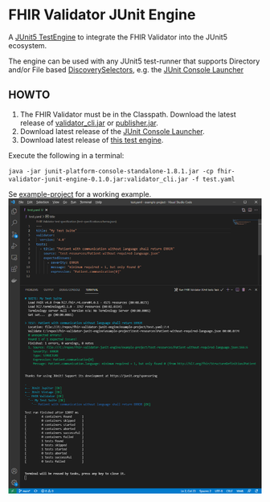 # FHIR Validator JUnit Engine

A [JUnit5 TestEngine](https://software-matters.net/posts/custom-test-engine/) to integrate the FHIR Validator into the JUnit5 ecosystem.

The engine can be used with any JUnit5 test-runner that supports Directory and/or File based [DiscoverySelectors](https://junit.org/junit5/docs/5.8.1/api/org.junit.platform.engine/org/junit/platform/engine/DiscoverySelector.html), e.g. the [JUnit Console Launcher](https://junit.org/junit5/docs/current/user-guide/#running-tests-console-launcher)


## HOWTO
1. The FHIR Validator must be in the Classpath. Download the latest release of [validator_cli.jar](https://github.com/hapifhir/org.hl7.fhir.core/releases/latest/download/validator_cli.jar) or [publisher.jar](https://github.com/HL7/fhir-ig-publisher/releases/latest/download/publisher.jar).
2. Download latest release of the [JUnit Console Launcher](https://repo1.maven.org/maven2/org/junit/platform/junit-platform-console-standalone/1.8.1/junit-platform-console-standalone-1.8.1.jar).
3. Download latest release of [this test engine](https://github.com/navikt/fhir-validator-junit-engine/releases).

Execute the following in a terminal:
```
java -jar junit-platform-console-standalone-1.8.1.jar -cp fhir-validator-junit-engine-0.1.0.jar:validator_cli.jar -f test.yaml
```

Se [example-project](example-project) for a working example.
![vscode-screenshot](docs/vscode-terminal.png)
